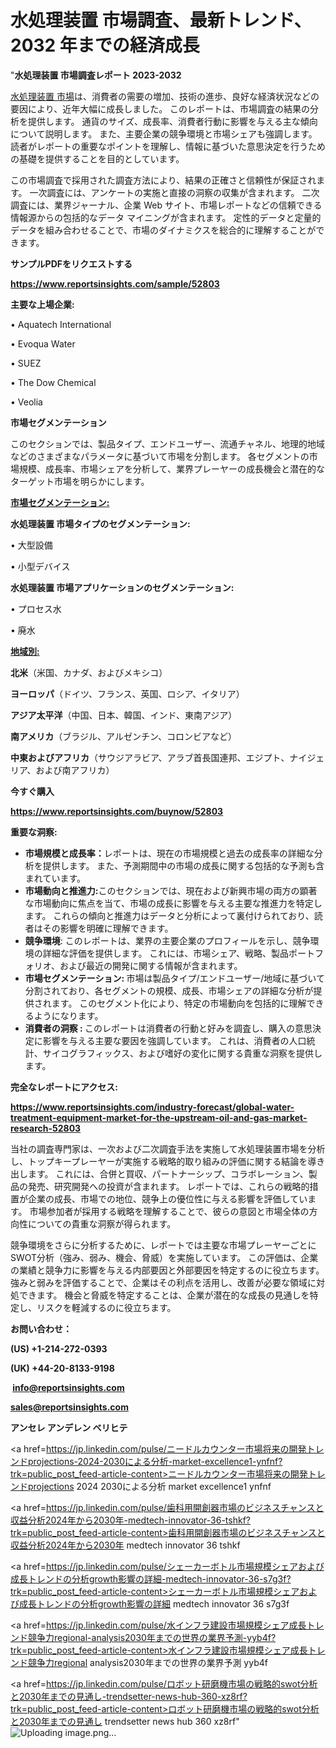 # 水処理装置 市場調査、最新トレンド、2032 年までの経済成長

"<strong>水処理装置 市場調査レポート 2023-2032</strong>

<a href=https://www.reportsinsights.com/sample/52803>水処理装置 市場</a>は、消費者の需要の増加、技術の進歩、良好な経済状況などの要因により、近年大幅に成長しました。 このレポートは、市場調査の結果の分析を提供します。 通貨のサイズ、成長率、消費者行動に影響を与える主な傾向について説明します。 また、主要企業の競争環境と市場シェアも強調します。 読者がレポートの重要なポイントを理解し、情報に基づいた意思決定を行うための基礎を提供することを目的としています。

この市場調査で採用された調査方法により、結果の正確さと信頼性が保証されます。 一次調査には、アンケートの実施と直接の洞察の収集が含まれます。 二次調査には、業界ジャーナル、企業 Web サイト、市場レポートなどの信頼できる情報源からの包括的なデータ マイニングが含まれます。 定性的データと定量的データを組み合わせることで、市場のダイナミクスを総合的に理解することができます。

<strong><b>サンプルPDFをリクエストする</b></strong>

<a href=https://www.reportsinsights.com/sample/52803><strong><u>https://www.reportsinsights.com/sample/52803</u></strong></a>

<strong>主要な上場企業:</strong>

• Aquatech International

• Evoqua Water

• SUEZ

• The Dow Chemical

• Veolia

<strong>市場セグメンテーション</strong>

このセクションでは、製品タイプ、エンドユーザー、流通チャネル、地理的地域などのさまざまなパラメータに基づいて市場を分割します。 各セグメントの市場規模、成長率、市場シェアを分析して、業界プレーヤーの成長機会と潜在的なターゲット市場を明らかにします。

<strong><u>市場セグメンテーション</u></strong><strong><u>:</u></strong>

<strong>水処理装置 市場タイプのセグメンテーション:</strong>

• 大型設備

• 小型デバイス

<strong>水処理装置 市場アプリケーションのセグメンテーション:</strong>

• プロセス水

• 廃水

<strong><u>地域別</u></strong><strong><u>:</u></strong>

<strong>北米</strong>（米国、カナダ、およびメキシコ）

<strong>ヨーロッパ</strong>（ドイツ、フランス、英国、ロシア、イタリア）

<strong>アジア太平洋</strong>（中国、日本、韓国、インド、東南アジア）

<strong>南アメリカ</strong>（ブラジル、アルゼンチン、コロンビアなど）

<strong>中東およびアフリカ</strong>（サウジアラビア、アラブ首長国連邦、エジプト、ナイジェリア、および南アフリカ）

<strong>今すぐ購入</strong>

<a href=https://www.reportsinsights.com/buynow/52803><strong><u>https://www.reportsinsights.com/buynow/52803</u></strong></a>

<strong>重要な洞察:</strong>
<ul>
  <li><strong>市場規模と成長率：</strong>レポートは、現在の市場規模と過去の成長率の詳細な分析を提供します。 また、予測期間中の市場の成長に関する包括的な予測も含まれています。</li>
  <li><strong>市場動向と推進力:</strong>このセクションでは、現在および新興市場の両方の顕著な市場動向に焦点を当て、市場の成長に影響を与える主要な推進力を特定します。 これらの傾向と推進力はデータと分析によって裏付けられており、読者はその影響を明確に理解できます。</li>
  <li><strong>競争環境</strong>: このレポートは、業界の主要企業のプロフィールを示し、競争環境の詳細な評価を提供します。 これには、市場シェア、戦略、製品ポートフォリオ、および最近の開発に関する情報が含まれます。</li>
  <li><strong>市場セグメンテーション: </strong>市場は製品タイプ/エンドユーザー/地域に基づいて分割されており、各セグメントの規模、成長、市場シェアの詳細な分析が提供されます。 このセグメント化により、特定の市場動向を包括的に理解できるようになります。</li>
  <li><strong>消費者の洞察 : </strong>このレポートは消費者の行動と好みを調査し、購入の意思決定に影響を与える主要な要因を強調しています。 これは、消費者の人口統計、サイコグラフィックス、および嗜好の変化に関する貴重な洞察を提供します。</li>
</ul>
<strong>完全なレポートにアクセス:</strong>

<a href=https://www.reportsinsights.com/industry-forecast/global-water-treatment-equipment-market-for-the-upstream-oil-and-gas-market-research-52803><strong><u><b>https://www.reportsinsights.com/industry-forecast/global-water-treatment-equipment-market-for-the-upstream-oil-and-gas-market-research-52803</b></u></strong></a>

当社の調査専門家は、一次および二次調査手法を実施して水処理装置市場を分析し、トップキープレーヤーが実施する戦略的取り組みの評価に関する結論を導き出します。 これには、合併と買収、パートナーシップ、コラボレーション、製品の発売、研究開発への投資が含まれます。 レポートでは、これらの戦略的措置が企業の成長、市場での地位、競争上の優位性に与える影響を評価しています。 市場参加者が採用する戦略を理解することで、彼らの意図と市場全体の方向性についての貴重な洞察が得られます。

競争環境をさらに分析するために、レポートでは主要な市場プレーヤーごとにSWOT分析（強み、弱み、機会、脅威）を実施しています。 この評価は、企業の業績と競争力に影響を与える内部要因と外部要因を特定するのに役立ちます。 強みと弱みを評価することで、企業はその利点を活用し、改善が必要な領域に対処できます。 機会と脅威を特定することは、企業が潜在的な成長の見通しを特定し、リスクを軽減するのに役立ちます。

<strong>お問い合わせ：</strong>

<strong>(US) +1-214-272-0393</strong>

<strong>(UK) +44-20-8133-9198</strong>

<strong> </strong><a href=info@reportsinsights.com><strong><u>info@reportsinsights.com</u></strong></a>

<a href=sales@reportsinsights.com><strong><u>sales@reportsinsights.com</u></strong></a>

<strong>アンセレ アンデレン ベリヒテ</strong>

<a href=https://jp.linkedin.com/pulse/ニードルカウンター市場将来の開発トレンドprojections-2024-2030による分析-market-excellence1-ynfnf?trk=public_post_feed-article-content>ニードルカウンター市場将来の開発トレンドprojections 2024 2030による分析 market excellence1 ynfnf</a>

<a href=https://jp.linkedin.com/pulse/歯科用開創器市場のビジネスチャンスと収益分析2024年から2030年-medtech-innovator-36-tshkf?trk=public_post_feed-article-content>歯科用開創器市場のビジネスチャンスと収益分析2024年から2030年 medtech innovator 36 tshkf</a>

<a href=https://jp.linkedin.com/pulse/シェーカーボトル市場規模シェアおよび成長トレンドの分析growth影響の詳細-medtech-innovator-36-s7g3f?trk=public_post_feed-article-content>シェーカーボトル市場規模シェアおよび成長トレンドの分析growth影響の詳細 medtech innovator 36 s7g3f</a>

<a href=https://jp.linkedin.com/pulse/水インフラ建設市場規模シェア成長トレンド競争力regional-analysis2030年までの世界の業界予測-yyb4f?trk=public_post_feed-article-content>水インフラ建設市場規模シェア成長トレンド競争力regional analysis2030年までの世界の業界予測 yyb4f</a>

<a href=https://jp.linkedin.com/pulse/ロボット研磨機市場の戦略的swot分析と2030年までの見通し-trendsetter-news-hub-360-xz8rf?trk=public_post_feed-article-content>ロボット研磨機市場の戦略的swot分析と2030年までの見通し trendsetter news hub 360 xz8rf</a>"
![Uploading image.png…]()
